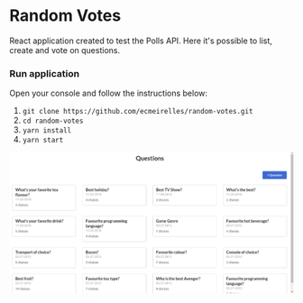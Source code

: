 # Random Votes
React application created to test the Polls API. Here it's possible to list, create and vote on questions.

### Run application
Open your console and follow the instructions below:
1. `git clone https://github.com/ecmeirelles/random-votes.git`
2. `cd random-votes`
3. `yarn install`
4. `yarn start`

![Random Votes](https://github.com/ecmeirelles/random-votes/blob/master/random-votes.gif)
